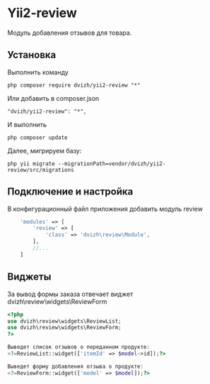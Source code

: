 Yii2-review
==========
Модуль добавления отзывов для товара.

Установка
---------------------------------
Выполнить команду

```
php composer require dvizh/yii2-review "*"
```

Или добавить в composer.json

```
"dvizh/yii2-review": "*",
```

И выполнить

```
php composer update
```

Далее, мигрируем базу:

```
php yii migrate --migrationPath=vendor/dvizh/yii2-review/src/migrations
```

Подключение и настройка
---------------------------------
В конфигурационный файл приложения добавить модуль review

```php
    'modules' => [
        'review' => [
            'class' => 'dvizh\review\Module',
        ],
        //...
    ]
```

Виджеты
---------------------------------
За вывод формы заказа отвечает виджет dvizh\review\widgets\ReviewForm

```php
<?php
use dvizh\review\widgets\ReviewList;
use dvizh\review\widgets\ReviewForm;
?>

Выведет список отзывов о переданном продукте:
<?=ReviewList::widget(['itemId' => $model->id]);?>

Выведет форму добавления отзыва о продукте:
<?=ReviewForm::widget(['model' => $model]);?>
```
